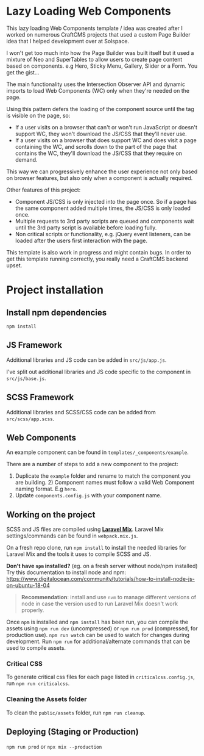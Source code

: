 # Lazy Loading Web Components

This lazy loading Web Components template / idea was created after I worked on numerous CraftCMS projects that used a custom Page Builder idea that I helped development over at Solspace.

I won't get too much into how the Page Builder was built itself but it used a mixture of Neo and SuperTables to allow users to create page content based on components. e.g Hero, Sticky Menu, Gallery, Slider or a Form. You get the gist...

The main functionality uses the Intersection Observer API and dynamic imports to load Web Components (WC) only when they're needed on the page.

Using this pattern defers the loading of the component source until the tag is visible on the page, so:

- If a user visits on a browser that can't or won't run JavaScript or doesn't support WC, they won't download the JS/CSS that they'll never use.
- If a user visits on a browser that does support WC and does visit a page containing the WC, and scrolls down to the part of the page that contains the WC, they'll download the JS/CSS that they require on demand.

This way we can progressively enhance the user experience not only based on browser features, but also only when a component is actually required.

Other features of this project:

- Component JS/CSS is only injected into the page once. So if a page has the same component added multiple times, the JS/CSS is only loaded once.
- Multiple requests to 3rd party scripts are queued and components wait until the 3rd party script is available before loading fully.
- Non critical scripts or functionality, e.g. jQuery event listeners, can be loaded after the users first interaction with the page.

This template is also work in progress and might contain bugs. In order to get this template running correctly, you really need a CraftCMS backend upset.

# Project installation

Install npm dependencies
---
`npm install`

## JS Framework

Additional libraries and JS code can be added in `src/js/app.js`.

I've split out additional libraries and JS code specific to the component in `src/js/base.js`.

## SCSS Framework

Additional libraries and SCSS/CSS code can be added from `src/scss/app.scss`.

## Web Components

An example component can be found in `templates/_components/example`.

There are a number of steps to add a new component to the project:

1) Duplicate the `example` folder and rename to match the component you are building.
	2) Component names must follow a valid Web Component naming format. E.g `hero`.
2) Update `components.config.js` with your component name.

## Working on the project

SCSS and JS files are compiled using [**Laravel Mix**](https://laravel-mix.com/). Laravel Mix settings/commands can be found in `webpack.mix.js`.

On a fresh repo clone, run `npm install` to install the needed libraries for Laravel Mix and the tools it uses to compile SCSS and JS.

**Don't have `npm` installed?** (eg. on a fresh server without node/npm installed) Try this documentation to install node and npm: https://www.digitalocean.com/community/tutorials/how-to-install-node-js-on-ubuntu-18-04

> **Recommendation**: install and use `nvm` to manage different versions of node in case the version used to run Laravel Mix doesn't work properly.

Once `npm` is installed and `npm install` has been run, you can compile the assets using `npm run dev` (uncompressed) or `npm run prod` (compressed, for production use). `npm run watch` can be used to watch for changes during development. Run `npm run` for additional/alternate commands that can be used to compile assets.

### Critical CSS

To generate critical css files for each page listed in `criticalcss.config.js`, run `npm run criticalcss`.

### Cleaning the Assets folder

To clean the `public/assets` folder, run `npm run cleanup`.

## Deploying (Staging or Production)

`npm run prod` or `npx mix --production`
